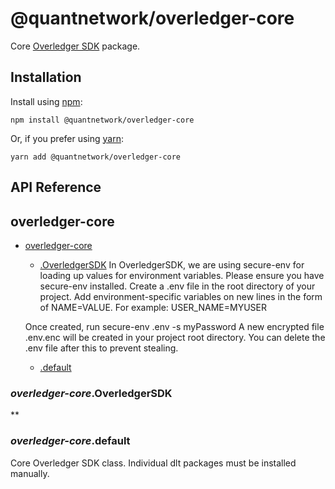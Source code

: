 [docs]: https://github.com/quantnetwork/overledger-sdk-javascript/blob/master/README.md
[repo]: https://github.com/quantnetwork/overledger-sdk-javascript

# @quantnetwork/overledger-core

Core [Overledger SDK][repo] package.

## Installation

Install using [npm](https://www.npmjs.org/):
```
npm install @quantnetwork/overledger-core
```

Or, if you prefer using [yarn](https://yarnpkg.com/):

```
yarn add @quantnetwork/overledger-core
```

## API Reference

<a name="module_overledger-core"></a>

## overledger-core

* [overledger-core](#module_overledger-core)

    * [.OverledgerSDK](#module_overledger-core.OverledgerSDK)
    In OverledgerSDK, we are using secure-env for loading up values for environment variables. Please ensure you have secure-env installed.
    Create a .env file in the root directory of your project. Add environment-specific variables on new lines in the form of NAME=VALUE.
    For example: USER_NAME=MYUSER
    
    Once created, run secure-env .env -s myPassword
    A new encrypted file .env.enc will be created in your project root directory. You can delete the .env file after this to prevent stealing. 

    * [.default](#module_overledger-core.default)


<a name="module_overledger-core.OverledgerSDK"></a>

### *overledger-core*.OverledgerSDK
**

<a name="module_overledger-core.default"></a>

### *overledger-core*.default
Core Overledger SDK class. Individual dlt packages must be installed manually.



